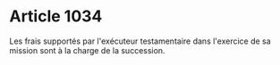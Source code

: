 # Article 1034

Les frais supportés par l'exécuteur testamentaire dans l'exercice de sa mission sont à la charge de la succession.
